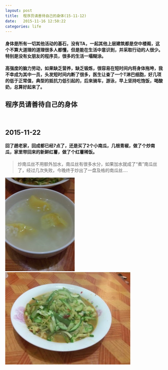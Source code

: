 ```yaml
---
layout: post
title:  程序员请善待自己的身体(15-11-12)
date:   2015-11-16 12:50:22
categories: life
---
```


####   身体是所有一切其他活动的基石，没有TA，一起其他上层建筑都是空中楼阁，这个不算大道理的道理很多人都懂，但是能在生活中意识到，并采取行动的人很少。 特别是没有女朋友的程序员，很多的生活一塌糊涂。

####   高强度的脑力劳动，如果缺乏营养，缺乏锻炼，很容易在短时间内将身体拖垮，我不幸成为其中一员，头发短时间内断了很多，医生让查了一个T淋巴细胞，好几项的低于正常值，典型的抵抗力低引起的，后来骑车，游泳，早上坚持吃饱饭，喝酸奶，总算好起来了。


## 程序员请善待自己的身体


<br>

## 2015-11-22 

#### 回了趟老家，回成都已经7点了，还是买了2个小南瓜，几根青椒，做了个炒南瓜，家里带回来的新鲜红薯，做了个红薯稀饭。

>炒南瓜丝不用额外加水，南瓜丝有很多水分，如果加水就成了“煮”南瓜丝了，经过几次失败，今晚终于炒出了一盘及格的南瓜丝....

 ![红薯稀饭](/images/foods/2015-11-22-1.jpg)
 ![素炒南瓜](/images/foods/2015-11-22-2.jpg)
